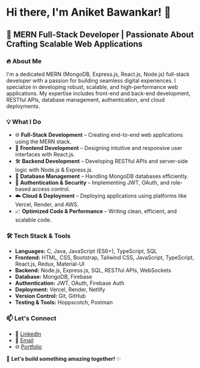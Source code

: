 # Hi there, I'm Aniket Bawankar! 👋

## 🚀 MERN Full-Stack Developer | Passionate About Crafting Scalable Web Applications

### 🔥 About Me
I'm a dedicated MERN (MongoDB, Express.js, React.js, Node.js) full-stack developer with a passion for building seamless digital experiences. I specialize in developing robust, scalable, and high-performance web applications. My expertise includes front-end and back-end development, RESTful APIs, database management, authentication, and cloud deployments.

### 💡 What I Do
- 🌐 **Full-Stack Development** – Creating end-to-end web applications using the MERN stack.
- 🎨 **Frontend Development** – Designing intuitive and responsive user interfaces with React.js.
- 🛠️ **Backend Development** – Developing RESTful APIs and server-side logic with Node.js & Express.js.
- 💾 **Database Management** – Handling MongoDB databases efficiently.
- 🔐 **Authentication & Security** – Implementing JWT, OAuth, and role-based access control.
- ☁️ **Cloud & Deployment** – Deploying applications using platforms like Vercel, Render, and AWS.
- 📈 **Optimized Code & Performance** – Writing clean, efficient, and scalable code.

### 🛠️ Tech Stack & Tools
- **Languages:** C, Java, JavaScript (ES6+), TypeScript, SQL
- **Frontend:** HTML, CSS, Bootstrap, Tailwind CSS, JavaScript, TypeScript, React.js, Redux, Material-UI
- **Backend:** Node.js, Express.js, SQL, RESTful APIs, WebSockets
- **Database:** MongoDB, Firebase
- **Authentication:** JWT, OAuth, Firebase Auth
- **Deployment:** Vercel, Render, Netlify
- **Version Control:** Git, GitHub
- **Testing & Tools:** Hoppscotch, Postman

### 📫 Let's Connect
- 💼 [LinkedIn](https://www.linkedin.com/in/aniketbawankar)
- 📧 [Email](mailto:aniketbawankar2021@gmail.com)
- 🌐 [Portfolio](https://aniket-bawankar-personal-portfolio.vercel.app/)

🚀 **Let's build something amazing together!** ✨
